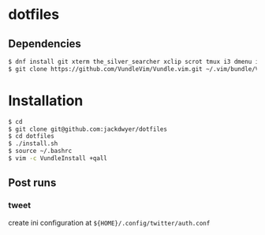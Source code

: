 # dotfiles

## Dependencies
```bash
$ dnf install git xterm the_silver_searcher xclip scrot tmux i3 dmenu i3lock vagrant neovim direnv curl go jq
$ git clone https://github.com/VundleVim/Vundle.vim.git ~/.vim/bundle/Vundle.vim
```

# Installation
```bash
$ cd
$ git clone git@github.com:jackdwyer/dotfiles
$ cd dotfiles
$ ./install.sh
$ source ~/.bashrc
$ vim -c VundleInstall +qall
```

## Post runs
### tweet
create ini configuration at `${HOME}/.config/twitter/auth.conf`
